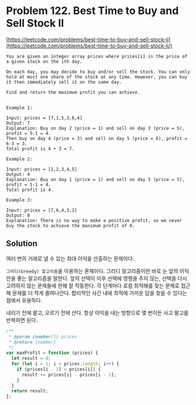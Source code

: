 # Problem 122. Best Time to Buy and Sell Stock II

[https://leetcode.com/problems/best-time-to-buy-and-sell-stock-ii](https://leetcode.com/problems/best-time-to-buy-and-sell-stock-ii/)

```
You are given an integer array prices where prices[i] is the price of a given stock on the ith day.

On each day, you may decide to buy and/or sell the stock. You can only hold at most one share of the stock at any time. However, you can buy it then immediately sell it on the same day.

Find and return the maximum profit you can achieve.


Example 1:

Input: prices = [7,1,5,3,6,4]
Output: 7
Explanation: Buy on day 2 (price = 1) and sell on day 3 (price = 5), profit = 5-1 = 4.
Then buy on day 4 (price = 3) and sell on day 5 (price = 6), profit = 6-3 = 3.
Total profit is 4 + 3 = 7.

Example 2:

Input: prices = [1,2,3,4,5]
Output: 4
Explanation: Buy on day 1 (price = 1) and sell on day 5 (price = 5), profit = 5-1 = 4.
Total profit is 4.

Example 3:

Input: prices = [7,6,4,3,1]
Output: 0
Explanation: There is no way to make a positive profit, so we never buy the stock to achieve the maximum profit of 0.
```

## Solution

여러 번의 거래로 낼 수 있는 최대 이익을 산출하는 문제이다.

`그리디(Greedy) 알고리즘`을 이용하는 문제이다. 그리디 알고리즘이란 바로 눈 앞의 이익만을 좋는 알고리즘을 말한다. 앞의 선택이 이후 선택에 영행을 주지 않는, 선택을 다시 고려하지 않는 문제들에 한해 잘 작동한다. 각 단계마다 로컬 최적해를 찾는 문제로 접근해 문제를 더 작게 줄여나간다. 합리적인 사긴 내에 최적에 가까운 답을 찾을 수 있다는 점에서 유용하다.

내리기 전에 팔고, 오르기 전에 산다. 항상 이익을 내는 방향으로 몇 번이든 사고 팔고를 반복하면 된다.

```js
/**
 * @param {number[]} prices
 * @return {number}
 */
var maxProfit = function (prices) {
  let result = 0;
  for (let i = 1; i < prices.length; i++) {
    if (prices[i - 1] < prices[i]) {
      result += prices[i] - prices[i - 1];
    }
  }
  return result;
};
```
